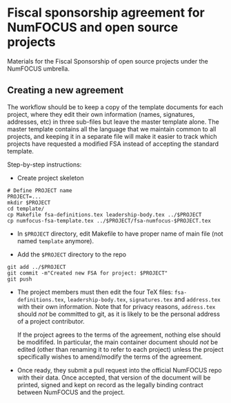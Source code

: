 # Fiscal sponsorship agreement for NumFOCUS and open source projects

Materials for the Fiscal Sponsorship of open source projects under the NumFOCUS umbrella.


## Creating a new agreement

The workflow should be to keep a copy of the template documents for each
project, where they edit their own information (names, signatures, addresses,
etc) in three sub-files but leave the master template alone.  The master
template contains all the language that we maintain common to all projects, and
keeping it in a separate file will make it easier to track which projects
have requested a modified FSA instead of accepting the standard template.

Step-by-step instructions:

* Create project skeleton

```
# Define PROJECT name
PROJECT=...
mkdir $PROJECT
cd template/
cp Makefile fsa-definitions.tex leadership-body.tex ../$PROJECT
cp numfocus-fsa-template.tex ../$PROJECT/fsa-numfocus-$PROJECT.tex
```

* In `$PROJECT` directory, edit Makefile to have proper name of main file (not
named `template` anymore).

* Add the `$PROJECT` directory to the repo

```
git add ../$PROJECT
git commit -m"Created new FSA for project: $PROJECT"
git push
```

* The project members must then edit the four TeX files: `fsa-definitions.tex`,
`leadership-body.tex`, `signatures.tex` and `address.tex` with their own
information.  Note that for privacy reasons, `address.tex` should *not* be
committed to git, as it is likely to be the personal address of a project
contributor. 

  If the project agrees to the terms of the agreement, nothing else should be
  modififed. In particular, the main container document should *not* be edited
  (other than renaming it to refer to each project) unless the project
  specifically wishes to amend/modify the terms of the agreement.

* Once ready, they submit a pull request into the official NumFOCUS repo with
their data.  Once accepted, that version of the document will be printed,
signed and kept on record as the legally binding contract between NumFOCUS and
the project.
